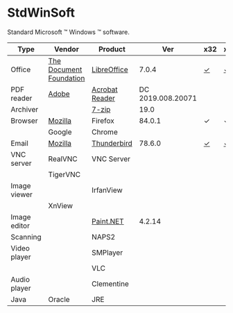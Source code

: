 # StdWinSoft
Standard Microsoft &trade; Windows &trade; software.

Type | Vendor | Product | Ver | x32 | x64 | W10 | W8.1 | W7
-----|--------|---------|-----|-----|-----|-----|------|---
Office | [The Document Foundation](https://www.documentfoundation.org) | [LibreOffice](https://www.libreoffice.org) | 7.0.4 | [&check;](https://www.libreoffice.org/donate/dl/win-x86_64/7.0.4/ru/LibreOffice_7.0.4_Win_x64.msi) | [&check;](https://www.libreoffice.org/donate/dl/win-x86/7.0.4/ru/LibreOffice_7.0.4_Win_x86.msi)
PDF reader | [Adobe](https://www.adobe.com/) | [Acrobat Reader](https://get.adobe.com/ru/reader/enterprise/) | DC 2019.008.20071 |
Archiver | | [7-zip](http://7zip.org) | 19.0 |
Browser | [Mozilla](http://www.mozilla.org) | Firefox | 84.0.1 | &check; | &check; | &check; |
 | | Google | Chrome
Email | [Mozilla](http://www.mozilla.org) | [Thunderbird](https://www.thunderbird.net/) | 78.6.0 | [&check;](https://download.mozilla.org/?product=thunderbird-78.6.0-SSL&os=win64&lang=ru) | [&check;](https://download.mozilla.org/?product=thunderbird-78.6.0-SSL&os=win&lang=ru)
VNC server | RealVNC | VNC Server |
 | | TigerVNC |
Image viewer | | IrfanView | 
 | | XnView 
Image editor | | [Paint.NET](http://paintnet.ru) | 4.2.14 |
Scanning | | NAPS2 |
Video player | | SMPlayer
 | | | VLC
Audio player | | Clementine
Java | Oracle | JRE
